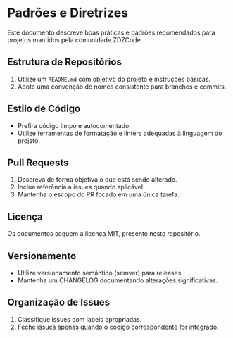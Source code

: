 # Padrões e Diretrizes

Este documento descreve boas práticas e padrões recomendados para projetos mantidos pela comunidade ZDZCode.

## Estrutura de Repositórios

1. Utilize um `README.md` com objetivo do projeto e instruções básicas.
2. Adote uma convenção de nomes consistente para branches e commits.

## Estilo de Código

- Prefira código limpo e autocomentado.
- Utilize ferramentas de formatação e linters adequadas à linguagem do projeto.

## Pull Requests

1. Descreva de forma objetiva o que está sendo alterado.
2. Inclua referência a issues quando aplicável.
3. Mantenha o escopo do PR focado em uma única tarefa.

## Licença

Os documentos seguem a licença MIT, presente neste repositório.

## Versionamento

- Utilize versionamento semântico (semver) para releases.
- Mantenha um CHANGELOG documentando alterações significativas.

## Organização de Issues

1. Classifique issues com labels apropriadas.
2. Feche issues apenas quando o código correspondente for integrado.
